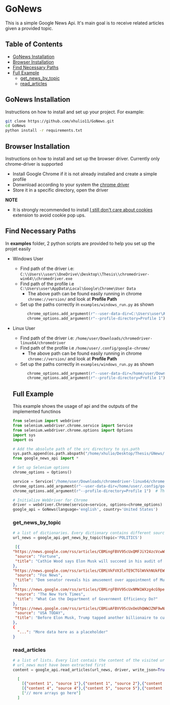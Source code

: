 # GoNews 
This is a simple Google News Api. It's main goal is to receive related articles given a provided topic. 

## Table of Contents
- [GoNews Installation](#gonews-installation)
- [Browser Installation](#browser-installation)
- [Find Necessary Paths](#find-necessary-paths)
- [Full Example](#full-example)
  - [get_news_by_topic](#get_news_by_topic)
  - [read_articles](#read_articles)

## GoNews Installation 
Instructions on how to install and set up your project. For example:
```bash
git clone https://github.com/xhulio11/GoNews.git
cd GoNews
python install -r requirements.txt
```
## Browser Installation
Instructions on how to install and set up the browser driver. 
Currently only chrome-driver is supported 

- Install Google Chrome if it is not already installed and create a simple profile 
- Donwnload according to your system the [chrome driver](https://googlechromelabs.github.io/chrome-for-testing/)
- Store it in a specific directory, open the driver

**NOTE**
* It is strongly recommended to install [I still don't care about cookies](https://chromewebstore.google.com/detail/i-still-dont-care-about-c/edibdbjcniadpccecjdfdjjppcpchdlm) extension
  to avoid cookie pop ups. 

## Find Necessary Paths 
In <b>examples</b> folder, 2 python scripts are provided to help you set up the projet easily 
- Windows User
  - Find path of the driver i.e: ```C:\\Users\\user\\OneDrive\\Desktop\\Thesis\\chromedriver-win64\\chromedriver.exe```
  - Find path of the profile i.e ```C:\Users\user\AppData\Local\Google\Chrome\User Data```
    - The above path can be found easily running in chrome ```chrome://version/``` and look at <b> Profile Path </b>
  - Set up the paths correctly in ```examples/windows_run.py``` as shown
    ```python
       chrome_options.add_argument(r"--user-data-dir=C:\Users\user\AppData\Local\Google\Chrome\User Data")
       chrome_options.add_argument(r"--profile-directory=Profile 1") 
    ```
- Linux User
  - Find path of the driver i.e: ```/home/user/Downloads/chromedriver-linux64/chromedriver```
  - Find path of the profile i.e ```/home/user/.config/google-chrome/```
    - The above path can be found easily running in chrome ```chrome://version/``` and look at <b> Profile Path </b>
  - Set up the paths correctly in ```examples/windows_run.py``` as shown
    ```python
       chrome_options.add_argument(r"--user-data-dir=/home/user/Downloads/chromedriver-linux64/chromedriver")
       chrome_options.add_argument(r"--profile-directory=Profile 1") 
    ```
  ## Full Example
  This example shows the usage of api and the outputs of the implemented functinos
  
  ```python
  from selenium import webdriver
  from selenium.webdriver.chrome.service import Service
  from selenium.webdriver.chrome.options import Options
  import sys
  import os
  
  # Add the absolute path of the src directory to sys.path
  sys.path.append(os.path.abspath("/home/xhulio/Desktop/Thesis/GNews/src"))
  from google_news_api import *
  
  # Set up Selenium options
  chrome_options = Options()
  
  service = Service('/home/user/Downloads/chromedriver-linux64/chromedriver')  # Path to ChromeDriver
  chrome_options.add_argument(r"--user-data-dir=/home/user/.config/google-chrome/")  # Root directory for Chrome user data
  chrome_options.add_argument(r"--profile-directory=Profile 1")  # The profile folder you created
  
  # Initialize WebDriver for Chrome 
  driver = webdriver.Chrome(service=service, options=chrome_options)
  google_api = GoNews(language='english', country='United States')

  ```
  ### get_news_by_topic
  ```python
  # a list of dictionaries. Every dictionary contains different sources of the same news
  url_news = google_api.get_news_by_topic(topic='POLITICS')
  ```
  ```json
   [{
  "https://news.google.com/rss/articles/CBMingFBVV95cUxQMFJiY24zcVcwWkFGbnRtckFtSFpITkxzVWZHeWpHVlp4azhtUDhvTjFRUjM5eUl5QXQ2dTN5U2tIb2s1T1RjSWdwY1dlSDh5Y2d1VkE3NHd1SFFkdEktNU9vZ2V1UTZKWXVpeWZPRGRySm5ENVZ3TFFvUXZjVXV4aENqSmFUZkRPQ25Pdjhnb3FHRWFiSDc2NmJwTHNwQQ?oc=5": {
   "source": "Fortune",
   "title": "Cathie Wood says Elon Musk will succeed in his audit of the federal government because he has 'more proprietary data' than anyone"
  },
  "https://news.google.com/rss/articles/CBMiVkFVX3lxTE9CTGlWVkhNUkFEWE4zYkNIdzR1cW1RSGJFS1ZYWHh1R3I5YXlfeU1vb3FhdFU5SkJkRWJGcFJmSV9uMWkzemNfcnhVaE40SjNLU1l4WHdn?oc=5": {
   "source": "Fox News",
   "title": "Dem senator reveals his amusement over appointment of Musk, Ramaswamy for DOGE"
  },
  "https://news.google.com/rss/articles/CBMirgFBVV95cUxNMW1WXzg4cG9peXpFVnlnVTUyU1pGdWhYYlNqbWQ5QmQxejgzQXlRdkR1UVoxbXRabDZBWEtjX19DT2hMeUNEZVlxSGpuSy01Njdub1pKdXpycEN1SV9fRDVtWjJncE91d01acVR3bmE2QkpNdXZVV19fUEkzQUh6amVqN0ZGTVNnakJlTUNnS3N5SlRnY09XVHlpc0l6cHd6TjhkdlhLcDNPQ2JMaXc?oc=5": {
   "source": "The New York Times",
   "title": "What Can the Department of Government Efficiency Do?"
  },
  "https://news.google.com/rss/articles/CBMiuAFBVV95cUxOeUhQWWJZNF9wN015OHJ1czB1S2t6cVVKcXVVbHhvN2FyY0h6SldLWkpNck5URFZpSUlwSEh1eXAyenoxQUVodTBGYk5Nc2YwV1VxZkR4Q3J0WjQ3Wl9rRWlsWEp0UkhWSlFXN2llQnVxclJENzJBdV94WnJDR0V6M0VmQ0xyYlAxWUU3bGIwZXZPS09NemtCa09kVHJ4bjVsaUI4eHNYbVJObGNCenpXRTNOQkdOOHhM?oc=5": {
   "source": "USA TODAY",
   "title": "Before Elon Musk, Trump tapped another billionaire to cut costs. It didn't end well"
  },
  {
    "...": "More data here as a placeholder"
  }
  ```
  ### read_articles
  ``` python
  # a list of lists. Every list contais the content of the visited urls above
  # url_news must have been extracted first 
  content = google_api.read_articles(url_news, driver, write_json=True, max_topics=1)
  ```
  ```json
    [
      [{"content 1", "source 1"},{"content 1", "source 2"},{"content 3", "source 3"}],
      [{"content 4", "source 4"},{"content 5", "source 5"},{"content 6", "source 6"}]
      ["// more arrays go here"]
    ]
  ```
